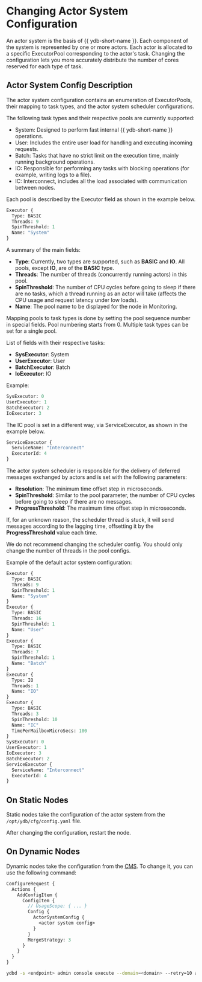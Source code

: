 # Changing Actor System Configuration

An actor system is the basis of {{ ydb-short-name }}. Each component of the system is represented by one or more actors.
Each actor is allocated to a specific ExecutorPool corresponding to the actor's task.
Changing the configuration lets you more accurately distribute the number of cores reserved for each type of task.

## Actor System Config Description

The actor system configuration contains an enumeration of ExecutorPools, their mapping to task types, and the actor system scheduler configurations.

The following task types and their respective pools are currently supported:

* System: Designed to perform fast internal {{ ydb-short-name }} operations.
* User: Includes the entire user load for handling and executing incoming requests.
* Batch: Tasks that have no strict limit on the execution time, mainly running background operations.
* IO: Responsible for performing any tasks with blocking operations (for example, writing logs to a file).
* IC: Interconnect, includes all the load associated with communication between nodes.

Each pool is described by the Executor field as shown in the example below.

```proto
Executor {
  Type: BASIC
  Threads: 9
  SpinThreshold: 1
  Name: "System"
}
```

A summary of the main fields:

* **Type**: Currently, two types are supported, such as **BASIC** and **IO**. All pools, except **IO**, are of the **BASIC** type.
* **Threads**: The number of threads (concurrently running actors) in this pool.
* **SpinThreshold**: The number of CPU cycles before going to sleep if there are no tasks, which a thread running as an actor will take (affects the CPU usage and request latency under low loads).
* **Name**: The pool name to be displayed for the node in Monitoring.

Mapping pools to task types is done by setting the pool sequence number in special fields. Pool numbering starts from 0. Multiple task types can be set for a single pool.

List of fields with their respective tasks:

* **SysExecutor**: System
* **UserExecutor**: User
* **BatchExecutor**: Batch
* **IoExecutor**: IO

Example:

```proto
SysExecutor: 0
UserExecutor: 1
BatchExecutor: 2
IoExecutor: 3
```

The IC pool is set in a different way, via ServiceExecutor, as shown in the example below.

```proto
ServiceExecutor {
  ServiceName: "Interconnect"
  ExecutorId: 4
}
```

The actor system scheduler is responsible for the delivery of deferred messages exchanged by actors and is set with the following parameters:

* **Resolution**: The minimum time offset step in microseconds.
* **SpinThreshold**: Similar to the pool parameter, the number of CPU cycles before going to sleep if there are no messages.
* **ProgressThreshold**: The maximum time offset step in microseconds.

If, for an unknown reason, the scheduler thread is stuck, it will send messages according to the lagging time, offsetting it by the **ProgressThreshold** value each time.

We do not recommend changing the scheduler config. You should only change the number of threads in the pool configs.

Example of the default actor system configuration:

```proto
Executor {
  Type: BASIC
  Threads: 9
  SpinThreshold: 1
  Name: "System"
}
Executor {
  Type: BASIC
  Threads: 16
  SpinThreshold: 1
  Name: "User"
}
Executor {
  Type: BASIC
  Threads: 7
  SpinThreshold: 1
  Name: "Batch"
}
Executor {
  Type: IO
  Threads: 1
  Name: "IO"
}
Executor {
  Type: BASIC
  Threads: 3
  SpinThreshold: 10
  Name: "IC"
  TimePerMailboxMicroSecs: 100
}
SysExecutor: 0
UserExecutor: 1
IoExecutor: 3
BatchExecutor: 2
ServiceExecutor {
  ServiceName: "Interconnect"
  ExecutorId: 4
}
```

## On Static Nodes

Static nodes take the configuration of the actor system from the `/opt/ydb/cfg/config.yaml` file.

After changing the configuration, restart the node.

## On Dynamic Nodes

Dynamic nodes take the configuration from the [CMS](cms.md). To change it, you can use the following command:

```proto
ConfigureRequest {
  Actions {
    AddConfigItem {
      ConfigItem {
        // UsageScope: { ... }
        Config {
          ActorSystemConfig {
            <actor system config>
          }
        }
        MergeStrategy: 3
      }
    }
  }
}
```

```bash
ydbd -s <endpoint> admin console execute --domain=<domain> --retry=10 actorsystem.txt
```
